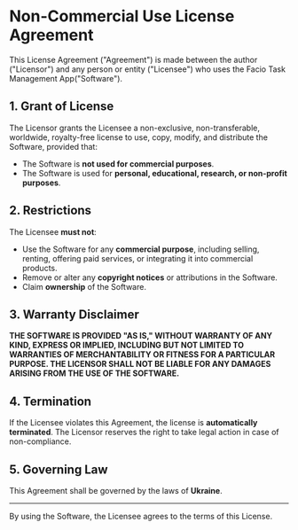 # Non-Commercial Use License Agreement

This License Agreement ("Agreement") is made between the author ("Licensor") and any person or entity ("Licensee") who uses the Facio Task Management App("Software").

## 1. Grant of License
The Licensor grants the Licensee a non-exclusive, non-transferable, worldwide, royalty-free license to use, copy, modify, and distribute the Software, provided that:

- The Software is **not used for commercial purposes**.
- The Software is used for **personal, educational, research, or non-profit purposes**.

## 2. Restrictions
The Licensee **must not**:

- Use the Software for any **commercial purpose**, including selling, renting, offering paid services, or integrating it into commercial products.
- Remove or alter any **copyright notices** or attributions in the Software.
- Claim **ownership** of the Software.

## 3. Warranty Disclaimer
**THE SOFTWARE IS PROVIDED "AS IS," WITHOUT WARRANTY OF ANY KIND, EXPRESS OR IMPLIED, INCLUDING BUT NOT LIMITED TO WARRANTIES OF MERCHANTABILITY OR FITNESS FOR A PARTICULAR PURPOSE. THE LICENSOR SHALL NOT BE LIABLE FOR ANY DAMAGES ARISING FROM THE USE OF THE SOFTWARE.**

## 4. Termination
If the Licensee violates this Agreement, the license is **automatically terminated**. The Licensor reserves the right to take legal action in case of non-compliance.

## 5. Governing Law
This Agreement shall be governed by the laws of **Ukraine**.

---

By using the Software, the Licensee agrees to the terms of this License.